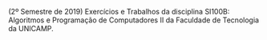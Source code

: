 (2º Semestre de 2019)
Exercícios e Trabalhos da disciplina SI100B: Algoritmos e Programação de Computadores II da Faculdade de Tecnologia da UNICAMP.
